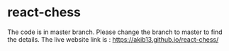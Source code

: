 # react-chess

The code is in master branch. Please change the branch to master to find the details. 
The live website link is : https://akib13.github.io/react-chess/
